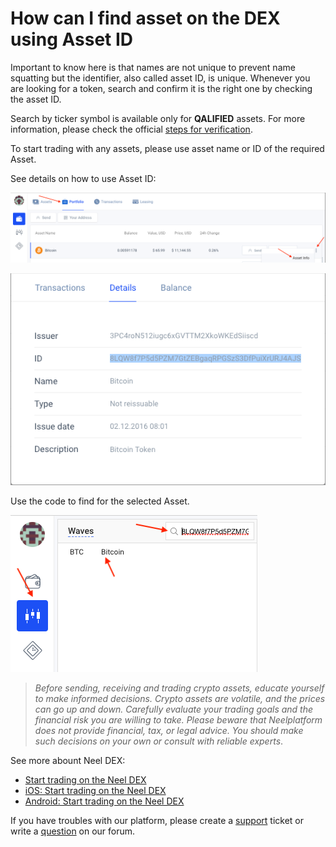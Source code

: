 # How can I find asset on the DEX using Asset ID

Important to know here is that names are not unique to prevent name squatting but the identifier, also called asset ID, is unique. Whenever you are looking for a token, search and confirm it is the right one by checking the asset ID.

Search by ticker symbol is available only for **QALIFIED** assets. For more information, please check the official [steps for verification](https://bettertokens.org/application-progress.html).

To start trading with any assets, please use asset name or ID of the required Asset.

See details on how to use Asset ID:

![](/_assets/asset_id_01.png)

![](/_assets/asset_id_02.png)

Use the code to find for the selected Asset.

![](/_assets/asset_id_03.png)

> _Before sending, receiving and trading crypto assets, educate yourself to make informed decisions. Crypto assets are volatile, and the prices can go up and down. Carefully evaluate your trading goals and the financial risk you are willing to take.
> Please beware that Neelplatform does not provide financial, tax, or legal advice. You should make such decisions on your own or consult with reliable experts_.

See more abount Neel DEX:

* [Start trading on the Neel DEX](/neel-client/neel-dex/start-trading-on-the-neel-dex.md)
* [iOS: Start trading on the Neel DEX](/neel-client/mobile-apps/iOS/neel-dex/start-trading-on-the-neel-dex.md)
* [Android: Start trading on the Neel DEX](/neel-client/mobile-apps/android/neel-dex/start-trading-on-the-neel-dex.md)

If you have troubles with our platform, please create a [support](https://support.neelplatform.com/) ticket or write a [question](https://forum.neelplatform.com/) on our forum.
